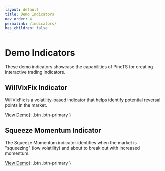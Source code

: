 ```yaml
---
layout: default
title: Demo Indicators
nav_order: 4
permalink: /indicators/
has_children: false
---
```


# Demo Indicators

These demo indicators showcase the capabilities of PineTS for creating interactive trading indicators.

## WillVixFix Indicator

WillVixFix is a volatility-based indicator that helps identify potential reversal points in the market.

[View Demo](indicators/willvixfix/index.html){: .btn .btn-primary }

## Squeeze Momentum Indicator

The Squeeze Momentum indicator identifies when the market is "squeezing" (low volatility) and about to break out with increased momentum.

[View Demo](indicators/sqzmom/index.html){: .btn .btn-primary }
